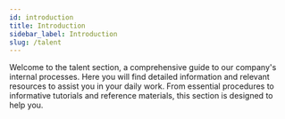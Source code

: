 ```yaml
---
id: introduction
title: Introduction
sidebar_label: Introduction
slug: /talent
---
```


Welcome to the talent section,
a comprehensive guide to our company's internal processes.
Here you will find detailed information and relevant
resources to assist you in your daily work.
From essential procedures to informative tutorials
and reference materials,
this section is designed to help you.
